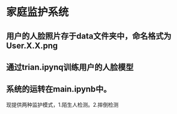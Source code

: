 # 家庭监护系统
## 用户的人脸照片存于data文件夹中，命名格式为User.X.X.png
## 通过trian.ipynq训练用户的人脸模型
## 系统的运转在main.ipynb中。
现提供两种监护模式，1.陌生人检测。2.摔倒检测
